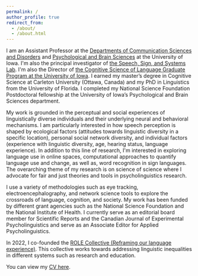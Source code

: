 ```yaml
---
permalink: /
author_profile: true
redirect_from: 
  - /about/
  - /about.html
---
```


I am an Assistant Professor at the [Departments of Communication Sciences and Disorders](https://csd.uiowa.edu/) and [Psychological and Brain Sciences](https://psychology.uiowa.edu/) at the University of Iowa. I'm also the principal investigator of [the Speech, Sign, and Systems Lab](https://s-cube.lab.uiowa.edu/). I'm also the Director of [the Cognitive Science of Language Graduate Program at the University of Iowa](https://cogscilang.grad.uiowa.edu/). I earned my master’s degree in Cognitive Science at Carleton University (Ottawa, Canada) and my PhD in Linguistics from the University of Florida. I completed my National Science Foundation Postdoctoral fellowship at the University of Iowa’s Psychological and Brain Sciences department. 

My work is grounded in the perceptual and social experiences of linguistically diverse individuals and their underlying neural and behavioral mechanisms. I am particularly interested in how speech perception is shaped by ecological factors (attitudes towards linguistic diversity in a specific location), personal social network diversity, and individual factors (experience with linguistic diversity, age, hearing status, language experience). In addition to this line of research, I'm interested in exploring language use in online spaces, computational approaches to quantify language use and change, as well as, word recognition in sign languages. The overarching theme of my research is on science of science where I advocate for fair and just theories and tools in psycholinguistics research.  

I use a variety of methodologies such as eye tracking, electroencephalography, and network science tools to explore the crossroads of language, cognition, and society. My work has been funded by different grant agencies such as the National Science Foundation and the National Institute of Health. I currently serve as an editorial board member for Scientific Reports and the Canadian Journal of Experimental Psycholinguistics and serve as an Associate Editor for Applied Psycholinguistics.  

In 2022, I co-founded the [ROLE Collective (Reframing our language experience)](https://www.rolecollective.org). This collective works towards addressing linguistic inequalities in different systems such as research and education. 

You can view my <a href="/assets/files/CLAS_CV_Kutlu_Ethan.pdf" target="_blank" rel="noopener">CV here</a>.  

